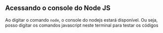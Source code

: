 ## Acessando o console do Node JS
Ao digitar o comando `node`, o console do nodejs estará disponível.
Ou seja, posso digitar os comandos javascript neste terminal para testar os
códigos
